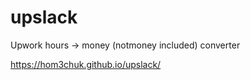 # upslack

Upwork hours -> money (notmoney included) converter

https://hom3chuk.github.io/upslack/
